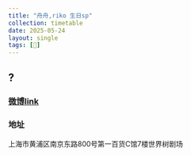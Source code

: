 ```yaml
---
title: "舟舟,riko 生日sp"
collection: timetable
date: 2025-05-24
layout: single
tags: [🎂]
---
```


## ?

### [微博link](#)

### 地址
上海市黄浦区南京东路800号第一百货C馆7楼世界树剧场